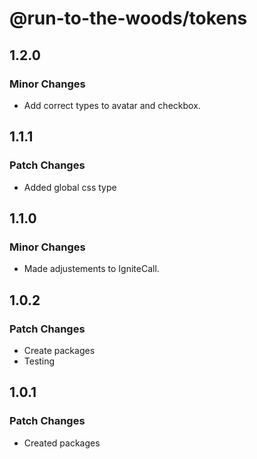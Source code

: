 # @run-to-the-woods/tokens

## 1.2.0

### Minor Changes

- Add correct types to avatar and checkbox.

## 1.1.1

### Patch Changes

- Added global css type

## 1.1.0

### Minor Changes

- Made adjustements to IgniteCall.

## 1.0.2

### Patch Changes

- Create packages
- Testing

## 1.0.1

### Patch Changes

- Created packages
